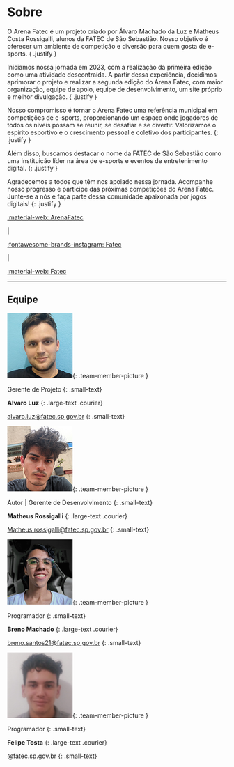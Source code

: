 # Sobre

O Arena Fatec é um projeto criado por Álvaro Machado da Luz e Matheus Costa Rossigalli, alunos da FATEC de São Sebastião. Nosso objetivo é oferecer um ambiente de competição e diversão para quem gosta de e-sports.
{ .justify }  

Iniciamos nossa jornada em 2023, com a realização da primeira edição como uma atividade descontraída. A partir dessa experiência, decidimos aprimorar o projeto e realizar a segunda edição do Arena Fatec, com maior organização, equipe de apoio, equipe de desenvolvimento, um site próprio e melhor divulgação. 
{ .justify }

Nosso compromisso é tornar o Arena Fatec uma referência municipal em competições de e-sports, proporcionando um espaço onde jogadores de todos os níveis possam se reunir, se desafiar e se divertir. Valorizamos o espírito esportivo e o crescimento pessoal e coletivo dos participantes. 
{: .justify }

Além disso, buscamos destacar o nome da FATEC de São Sebastião como uma instituição líder na área de e-sports e eventos de entretenimento digital. 
{: .justify }

Agradecemos a todos que têm nos apoiado nessa jornada. Acompanhe nosso progresso e participe das próximas competições do Arena Fatec. Junte-se a nós e faça parte dessa comunidade apaixonada por jogos digitais! 
{: .justify }


<div class="social-media-container" markdown>

[ :material-web: ArenaFatec](https://arenafatecss.games)

|

[ :fontawesome-brands-instagram: Fatec](https://www.instagram.com/fatecsaosebastiao/)

|

[ :material-web: Fatec](https://www.fatecsaosebastiao.edu.br)

</div>

***

## Equipe

<div class="team-member-container gap-20" markdown>

![Álvaro](./assets/images/Alvaro%20Machado.png){: .team-member-picture }

<div class="team-member-desc" markdown>

Gerente de Projeto
{: .small-text}

**Alvaro Luz**
{: .large-text .courier}

alvaro.luz@fatec.sp.gov.br
{: .small-text}

</div>

</div>


<div class="team-member-container gap-20"markdown>

![Matheus](./assets/images/Matheus%20Rossigalli.png){: .team-member-picture }

<div class="team-member-desc" markdown>

Autor | Gerente de Desenvolvimento
{: .small-text}

**Matheus Rossigalli**
{: .large-text .courier}

Matheus.rossigalli@fatec.sp.gov.br
{: .small-text}

</div>

</div>

<div class="team-member-container gap-20" markdown>

![Breno](./assets/images/Breno%20Machado.png){: .team-member-picture  }

<div class="team-member-desc" markdown>

Programador
{: .small-text}

**Breno Machado**
{: .large-text .courier}

breno.santos21@fatec.sp.gov.br
{: .small-text}

</div>

</div>


<div class="team-member-container gap-20" markdown>

![Felipe](./assets/images/Felipe%20Tosta.png){: .team-member-picture }

<div class="team-member-desc" markdown>

Programador
{: .small-text}

**Felipe Tosta**
{: .large-text .courier}

@fatec.sp.gov.br
{: .small-text}

</div>

</div>

